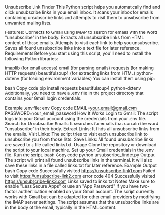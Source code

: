 Unsubscribe Link Finder
This Python script helps you automatically find and click unsubscribe links in your email inbox. It scans your inbox for emails containing unsubscribe links and attempts to visit them to unsubscribe from unwanted mailing lists.

Features:
Connects to Gmail using IMAP to search for emails with the word "unsubscribe" in the body.
Extracts all unsubscribe links from HTML content of those emails.
Attempts to visit each link to help you unsubscribe.
Saves all found unsubscribe links into a text file for later reference.
Requirements
Before you start using this script, you'll need to install the following Python libraries:

imaplib (for email access)
email (for parsing emails)
requests (for making HTTP requests)
beautifulsoup4 (for extracting links from HTML)
python-dotenv (for loading environment variables)
You can install them using pip:

bash
Copy code
pip install requests beautifulsoup4 python-dotenv
Additionally, you need to have a .env file in the project directory that contains your Gmail login credentials.

Example .env file:
env
Copy code
EMAIL=your_email@gmail.com
PASSWORD=your_email_password
How It Works
Login to Gmail: The script logs into your Gmail account using the credentials from your .env file.
Search for Unsubscribe Emails: It searches for emails that contain the word "unsubscribe" in their body.
Extract Links: It finds all unsubscribe links from the emails.
Visit Links: The script tries to visit each unsubscribe link to unsubscribe you from those lists.
Save Links: All found unsubscribe links are saved to a file called links.txt.
Usage
Clone the repository or download the script to your local machine.
Set up your Gmail credentials in the .env file.
Run the script.
bash
Copy code
python unsubscribe_finder.py
Output
The script will print all found unsubscribe links in the terminal.
It will also save these links in a file called links.txt for later reference.
Example Output
bash
Copy code
Successfully visited https://unsubscribe-link1.com
Failed to visit https://unsubscribe-link2.com error code 404
Successfully visited https://unsubscribe-link3.com
Links saved to links.txt
Notes
Make sure to enable "Less Secure Apps" or use an "App Password" if you have two-factor authentication enabled on your Gmail account.
The script currently works with Gmail but can be adapted for other email providers by modifying the IMAP server settings.
The script assumes that the unsubscribe links are in the body of the email, typically in the HTML content.
